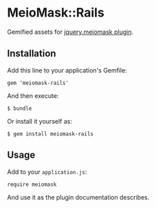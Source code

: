 # MeioMask::Rails

Gemified assets for [jquery.meiomask plugin](https://github.com/fabiomcosta/jquery-meiomask).

## Installation

Add this line to your application's Gemfile:

`gem 'meiomask-rails'`

And then execute:

`$ bundle`

Or install it yourself as:

`$ gem install meiomask-rails`

## Usage

Add to your `application.js`:

`require meiomask`

And use it as the plugin documentation describes.
